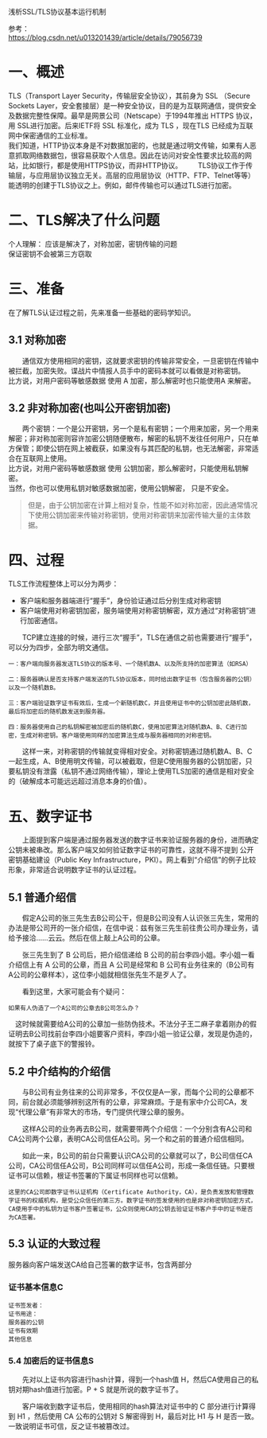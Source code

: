 浅析SSL/TLS协议基本运行机制  

参考：  
https://blog.csdn.net/u013201439/article/details/79056739  

# 一、概述  
TLS（Transport Layer Security，传输层安全协议），其前身为 SSL （Secure Sockets Layer，安全套接层）是一种安全协议，目的是为互联网通信，提供安全及数据完整性保障。最早是网景公司（Netscape）于1994年推出 HTTPS 协议，用 SSL进行加密。后来IETF将 SSL 标准化，成为 TLS ，现在TLS 已经成为互联网中保密通信的工业标准。   
我们知道，HTTP协议本身是不对数据加密的，也就是通过明文传输，如果有人恶意抓取网络数据包，很容易获取个人信息。因此在访问对安全性要求比较高的网站，比如银行，都是使用HTTPS协议，而非HTTP协议。 
  TLS协议工作于传输层，与应用层协议独立无关。高层的应用层协议（HTTP、FTP、Telnet等等）能透明的创建于TLS协议之上。例如，邮件传输也可以通过TLS进行加密。

# 二、TLS解决了什么问题  
个人理解： 应该是解决了，对称加密，密钥传输的问题  
保证密钥不会被第三方窃取  

# 三、准备 
在了解TLS认证过程之前，先来准备一些基础的密码学知识。  
## 3.1 对称加密  
&ensp;&ensp;&ensp;&ensp;通信双方使用相同的密钥，这就要求密钥的传输非常安全，一旦密钥在传输中被拦截，加密失败。谍战片中情报人员手中的密码本就可以看做是对称密钥。  
比方说，对用户密码等敏感数据 使用 A 加密，那么解密时也只能使用A 来解密。  

## 3.2 非对称加密(也叫公开密钥加密)   
&ensp;&ensp;&ensp;&ensp;两个密钥：一个是公开密钥，另一个是私有密钥；一个用来加密，另一个用来解密；非对称加密则容许加密公钥随便散布，解密的私钥不发往任何用户，只在单方保管；即使公钥在网上被截获，如果没有与其匹配的私钥，也无法解密，非常适合在互联网上使用。  
比方说，对用户密码等敏感数据  使用 公钥加密，那么解密时，只能使用私钥解密。  
当然，你也可以使用私钥对敏感数据加密，使用公钥解密， 只是不安全。  

>但是，由于公钥加密在计算上相对复杂，性能不如对称加密，因此通常情况下使用公钥加密来传输对称密钥，使用对称密钥来加密传输大量的主体数据。


# 四、过程  

TLS工作流程整体上可以分为两步： 
- 客户端和服务器端进行“握手”，身份验证通过后分别生成对称密钥
- 客户端使用对称密钥加密，服务端使用对称密钥解密，双方通过“对称密钥”进行加密通信。

&ensp;&ensp;&ensp;&ensp;TCP建立连接的时候，进行三次“握手”，TLS在通信之前也需要进行“握手”，可以分为四步，全部为明文通信。 
```
一：客户端向服务器发送TLS协议的版本号、一个随机数A、以及所支持的加密算法（如RSA）
  
二：服务器确认是否支持客户端发送的TLS协议版本，同时给出数字证书（包含服务器的公钥）以及一个随机数B。
  
三：客户端验证数字证书有效后，生成一个新随机数C，并且使用证书中的公钥加密此随机数，最后将加密后的随机数发送到服务器。
  
四：服务器使用自己的私钥解密被加密后的随机数C，使用加密算法对随机数A、B、C进行加密，生成对称密钥。客户端使用同样的加密算法生成与服务器相同的对称密钥。

```
&ensp;&ensp;&ensp;&ensp;这样一来，对称密钥的传输就变得相对安全。对称密钥通过随机数A、B、C一起生成，A、B使用明文传输，可以被截取，但是C使用服务器的公钥加密，只要私钥没有泄露（私钥不通过网络传输），理论上使用TLS加密的通信是相对安全的（破解成本可能远远超过消息本身的价值）。  

# 五、数字证书  
&ensp;&ensp;&ensp;&ensp;上面提到客户端是通过服务器发送的数字证书来验证服务器的身份，进而确定公钥未被串改。那么客户端又如何验证数字证书的可靠性，这就不得不提到 公开密钥基础建设（Public Key Infrastructure，PKI）。网上看到“介绍信”的例子比较形象，非常适合说明数字证书的认证过程。  

## 5.1 普通介绍信   
&ensp;&ensp;&ensp;&ensp;假定A公司的张三先生去B公司公干，但是B公司没有人认识张三先生，常用的办法是带公司开的一张介绍信，在信中说：兹有张三先生前往贵公司办理业务，请给予接洽……云云。然后在信上敲上A公司的公章。

&ensp;&ensp;&ensp;&ensp;张三先生到了 B 公司后，把介绍信递给 B 公司的前台李四小姐。李小姐一看介绍信上有 A 公司的公章，而且 A 公司是经常和 B 公司有业务往来的（B公司有A公司的公章样本），这位李小姐就相信张先生不是歹人了。

  看到这里，大家可能会有个疑问：
```
如果有人伪造了一个A公司的公章去B公司怎么办？
```
 这时候就需要给A公司的公章加一些防伪技术。不法分子王二麻子拿着刚办的假证明去B公司找前台李四小姐要客户资料，李四小姐一验证公章，发现是伪造的，就按下了桌子底下的警报铃。

## 5.2 中介结构的介绍信  
&ensp;&ensp;&ensp;&ensp;与B公司有业务往来的公司非常多，不仅仅是A一家，而每个公司的公章都不同，前台就必须能够辨别这所有的公章，非常麻烦。于是有家中介公司CA，发现“代理公章”有非常大的市场，专门提供代理公章的服务。

&ensp;&ensp;&ensp;&ensp;这样A公司的业务再去B公司，就需要带两个介绍信：一个分别含有A公司和CA公司两个公章，表明CA公司信任A公司。另一个和之前的普通介绍信相同。

  如此一来，B公司的前台只需要认识CA公司的公章就可以了，B公司信任CA公司，CA公司信任A公司，B公司同样可以信任A公司，形成一条信任链。只要根证书可以信赖，根证书签署的下属证书同样也可以信赖。 
```
这里的CA公司即数字证书认证机构（Certificate Authority，CA），是负责发放和管理数字证书的权威机构，是受公众信任的第三方。数字证书的签发使用的也是非对称密钥加密方式，CA使用手中的私钥为证书客户签署证书，公众则使用CA的公钥去验证证书客户手中的证书是否为CA签署。

```

## 5.3 认证的大致过程  
服务器向客户端发送CA给自己签署的数字证书，包含两部分  
### 证书基本信息C  
```
证书签发者： 
证书用途： 
服务器的公钥 
证书有效期 
其他信息
```

### 5.4 加密后的证书信息S  
&ensp;&ensp;&ensp;&ensp;先对以上证书内容进行hash计算，得到一个hash值 H，然后CA使用自己的私钥对期hash值进行加密。P + S 就是所说的数字证书了。  

&ensp;&ensp;&ensp;&ensp;客户端收到数字证书后，使用相同的hash算法对证书中的 C 部分进行计算得到 H1 ，然后使用 CA 公布的公钥对 S  解密得到 H，最后对比 H1 与 H 是否一致。一致说明证书可信，反之证书被篡改过。







